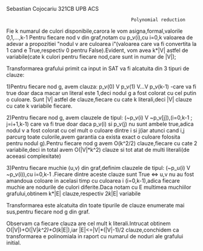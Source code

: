 Sebastian Cojocariu 321CB UPB ACS
                                                       
                                                  Polynomial reduction

Fie k numarul de culori disponibile,carora le vom asigna,formal,valorile 0,1,...,k-1
   Pentru fiecare nod v din graf,notam cu p_v(i),cu i=0,k valoarea de adevar a propozitiei "nodul v are culoarea i"(valoarea care va fi convertita la 1 cand e True,respectiv 0 pentru False).Evident,
vom avea k*|V| astfel de variabile(cate k culori pentru fiecare nod,care sunt in numar de |V|);

Transformarea grafului primit ca input in SAT va fi alcatuita din 3 tipuri de clauze:

1)Pentru fiecare nod g, avem clauza:   p_v(0) V p_v(1) V...V p_v(k-1) -care va fi true doar daca
macar un literal este 1,deci nodul g a fost colorat cu cel putin o culoare.
   Sunt |V| astfel de clauze,fiecare cu cate k literali,deci |V| clauze cu cate k variabile fiecare.

2)Pentru fiecare nod g, avem clauzele de tipul: (~p_v(i) V ~p_v[j]),(i=0,k-1 ; j=i+1,k-1) care va fi true doar daca p_v(i) si p_v(j) nu sunt ambele true,adica nodul v a fost colorat cu cel mult o culoare dintre i si j(iar atunci cand i,j parcurg toate culorile,avem garantia ca exista exact o culoare folosita pentru nodul g).Pentru fiecare nod g avem O(k^2/2) clauze,fiecare cu cate 2 variabile,deci in total avem O(|V|*k^2) clauze si tot atat de multi literali(de aceeasi complexitate)

3)Pentru fiecare muchie (u,v) din graf,definim clauzele de tipul: (~p_u(i) V ~p_v(i)),cu i=0,k-1 .Fiecare dintre aceste clauze sunt True <=> u,v nu au fost amandoua coloare in acelasi timp
cu culoarea i (i=0,k-1),adica fiecare muchie are nodurile de culori diferite.Daca notam cu E multimea muchiilor grafului,obtinem k*|E| clauze,respectiv 2*k*|E| variabile

Transformarea este alcatuita din toate tipurile de clauze enumerate mai sus,pentru fiecare nod g din graf.

Observam ca fiecare clauza are cel mult k literali.Intrucat obtinem O(|V|)+O(|V|*k^2)+O(k*|E|),iar |E|<=|V|*(|V|-1)/2 clauze,conchidem ca transformarea e polinomiala in raport cu numarul de noduri ale grafului initial.

